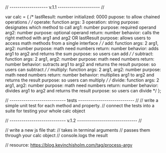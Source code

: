 
// -------------------  v.1.1  --------------------- //


var calc = {
	/* 
	lastResult: number
		initialized: 0000
		pupose: to allow chained operations
	*/  /*
	operate: function
		args: 3
			operation: string
				purpose: designates which method to call
			arg1: number
				purpose: required operand
			arg2: number
				purpose: optional operand
		return: number
		behavior: calls the right method with arg1 and arg2 OR lastResult
		purpose: allows users to access math methods from a single interface
	*/  /*
	add: function
		args: 2
			arg1, arg2: number
				purpose: math need numbers
		return: number
		behavior: adds arg1 to arg2 and returns the sum
		purpose: so users can add
	*/  /*
	subtract: function
		args: 2
			arg1, arg2: number
				purpose: math need numbers
		return: number
		behavior: sutracts arg1 to arg2 and returns the result
		purpose: so users can subtract
	*/  /*
	multiply: function
		args: 2
			arg1, arg2: number
				purpose: math need numbers
		return: number
		behavior: multiplies arg1 to arg2 and returns the result
		purpose: so users can multiply
	*/  /*
	divide: function
		args: 2
			arg1, arg2: number
				purpose: math need numbers
		return: number
		behavior: divides arg1 to arg2 and returns the result
		purpose: so users can divide
	*/
};

// ----------------------------  tests ---------------------------- //
// write a simple unit test for each method and property.
// connect the tests into a suite for testing your whole calc object

// ---------------------------- v.1.2 ------------------------------ //

// write a new js file that:
//   takes in terminal arguments
//   passes them through your calc object
//   console.logs the result

// resource: https://blog.kevinchisholm.com/tag/process-argv